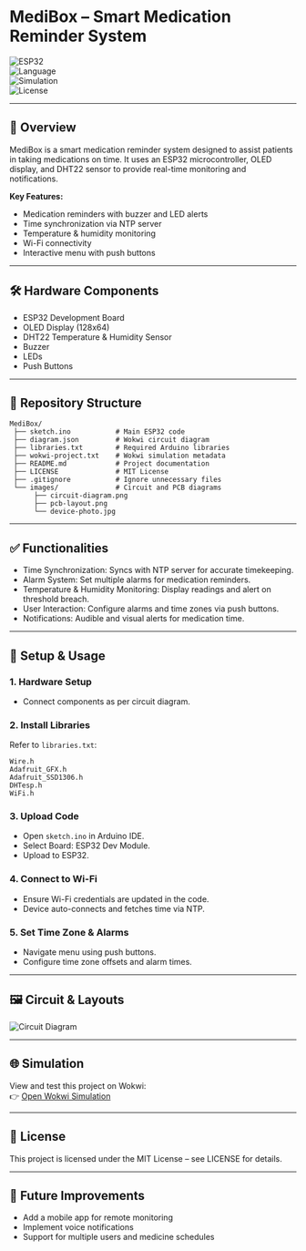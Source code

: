 # MediBox – Smart Medication Reminder System

![ESP32](https://img.shields.io/badge/Platform-ESP32-blue)  
![Language](https://img.shields.io/badge/Language-Arduino-green)  
![Simulation](https://img.shields.io/badge/Simulation-Wokwi-orange)  
![License](https://img.shields.io/badge/License-MIT-brightgreen)

---

## 📌 Overview
MediBox is a smart medication reminder system designed to assist patients in taking medications on time. It uses an ESP32 microcontroller, OLED display, and DHT22 sensor to provide real-time monitoring and notifications.

**Key Features:**
- Medication reminders with buzzer and LED alerts
- Time synchronization via NTP server
- Temperature & humidity monitoring
- Wi-Fi connectivity
- Interactive menu with push buttons

---

## 🛠 Hardware Components
- ESP32 Development Board  
- OLED Display (128x64)  
- DHT22 Temperature & Humidity Sensor  
- Buzzer  
- LEDs  
- Push Buttons  

---

## 📂 Repository Structure
```
MediBox/
 ├── sketch.ino           # Main ESP32 code
 ├── diagram.json         # Wokwi circuit diagram
 ├── libraries.txt        # Required Arduino libraries
 ├── wokwi-project.txt    # Wokwi simulation metadata
 ├── README.md            # Project documentation
 ├── LICENSE              # MIT License
 ├── .gitignore           # Ignore unnecessary files
 └── images/              # Circuit and PCB diagrams
      ├── circuit-diagram.png
      ├── pcb-layout.png
      └── device-photo.jpg
```

---

## ✅ Functionalities
- Time Synchronization: Syncs with NTP server for accurate timekeeping.  
- Alarm System: Set multiple alarms for medication reminders.  
- Temperature & Humidity Monitoring: Display readings and alert on threshold breach.  
- User Interaction: Configure alarms and time zones via push buttons.  
- Notifications: Audible and visual alerts for medication time.  

---

## 🔧 Setup & Usage
### 1. Hardware Setup
- Connect components as per circuit diagram.  

### 2. Install Libraries
Refer to `libraries.txt`:
```
Wire.h
Adafruit_GFX.h
Adafruit_SSD1306.h
DHTesp.h
WiFi.h
```

### 3. Upload Code
- Open `sketch.ino` in Arduino IDE.
- Select Board: ESP32 Dev Module.
- Upload to ESP32.

### 4. Connect to Wi-Fi
- Ensure Wi-Fi credentials are updated in the code.
- Device auto-connects and fetches time via NTP.

### 5. Set Time Zone & Alarms
- Navigate menu using push buttons.
- Configure time zone offsets and alarm times.

---

## 🖼 Circuit & Layouts
![Circuit Diagram](images/circuit-diagram.png)  


---

## 🌐 Simulation
View and test this project on Wokwi:  
👉 [Open Wokwi Simulation](#)

---

## 📜 License
This project is licensed under the MIT License – see LICENSE for details.

---

## 🔮 Future Improvements
- Add a mobile app for remote monitoring
- Implement voice notifications
- Support for multiple users and medicine schedules
